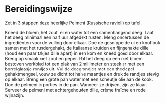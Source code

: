 # Bereidingswijze
Zet in 3 stappen deze heerlijke Pelmeni (Russische ravioli) op tafel.

Kneed de bloem, het zout, ei en water tot een samenhangend deeg. Laat het deeg minimaal een half uur afgedekt rusten. Meng ondertussen de ingrediënten voor de vulling door elkaar. Doe de gesnipperde ui en knoflook samen met het rundergehakt, de Italiaanse kruiden en fijngehakte dille (houd een paar takjes dille apart) in een kom en kneed goed door elkaar. Breng op smaak met zout en peper.
Rol het deeg op een met bloem bestoven werkblad tot een plak van 2 millimeter en steek er met een borrelglaasje rondjes uit. Vul de deegrondjes met een theelepel gehaktmengsel, vouw ze dicht tot halve maantjes en druk de randjes stevig op elkaar.
Breng een grote pan water met een scheutje olie aan de kook. Doe de pelmeni in porties in de pan. Wanneer ze drijven, zijn ze klaar. Serveer de pelmeni met achtergehouden dille, crème fraîche en rode wijnazijn.
